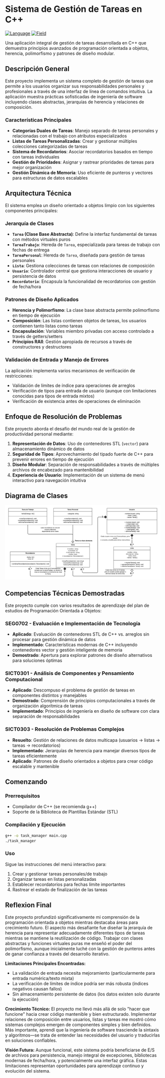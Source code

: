 # Sistema de Gestión de Tareas en C++
[![Language](https://img.shields.io/badge/code-C++-blue.svg?logo=c%2B%2B&logoColor=white)](https://isocpp.org/)
[![Field](https://img.shields.io/badge/Field-Programación%20Orientada%20a%20Objetos-purple)]()

Una aplicación integral de gestión de tareas desarrollada en C++ que demuestra principios avanzados de programación orientada a objetos, herencia, polimorfismo y patrones de diseño modular.

## Descripción General

Este proyecto implementa un sistema completo de gestión de tareas que permite a los usuarios organizar sus responsabilidades personales y profesionales a través de una interfaz de línea de comandos intuitiva. La aplicación muestra prácticas sofisticadas de ingeniería de software incluyendo clases abstractas, jerarquías de herencia y relaciones de composición.

### Características Principales

- **Categorías Duales de Tareas**: Manejo separado de tareas personales y relacionadas con el trabajo con atributos especializados
- **Listas de Tareas Personalizadas**: Crear y gestionar múltiples colecciones categorizadas de tareas
- **Sistema de Recordatorios**: Asociar recordatorios basados en tiempo con tareas individuales
- **Gestión de Prioridades**: Asignar y rastrear prioridades de tareas para mejor organización
- **Gestión Dinámica de Memoria**: Uso eficiente de punteros y vectores para estructuras de datos escalables

## Arquitectura Técnica

El sistema emplea un diseño orientado a objetos limpio con los siguientes componentes principales:

### Jerarquía de Clases
- **`Tarea` (Clase Base Abstracta)**: Define la interfaz fundamental de tareas con métodos virtuales puros
- **`TareaTrabajo`**: Hereda de `Tarea`, especializada para tareas de trabajo con fechas de entrega
- **`TareaPersonal`**: Hereda de `Tarea`, diseñada para gestión de tareas personales
- **`Lista`**: Gestiona colecciones de tareas con relaciones de composición
- **`Usuario`**: Controlador central que gestiona interacciones de usuario y persistencia de datos
- **`Recordatorio`**: Encapsula la funcionalidad de recordatorios con gestión de fecha/hora

### Patrones de Diseño Aplicados
- **Herencia y Polimorfismo**: La clase base abstracta permite polimorfismo en tiempo de ejecución
- **Composición**: Las listas contienen objetos de tareas, los usuarios contienen tanto listas como tareas
- **Encapsulación**: Variables miembro privadas con acceso controlado a través de getters/setters
- **Principios RAII**: Gestión apropiada de recursos a través de constructores y destructores

### Validación de Entrada y Manejo de Errores
La aplicación implementa varios mecanismos de verificación de restricciones:
- Validación de límites de índice para operaciones de arreglos
- Verificación de tipos para entrada de usuario (aunque con limitaciones conocidas para tipos de entrada mixtos)
- Verificación de existencia antes de operaciones de eliminación

## Enfoque de Resolución de Problemas

Este proyecto aborda el desafío del mundo real de la gestión de productividad personal mediante:

1. **Representación de Datos**: Uso de contenedores STL (`vector`) para almacenamiento dinámico de datos
2. **Seguridad de Tipos**: Aprovechamiento del tipado fuerte de C++ para prevenir errores en tiempo de ejecución
3. **Diseño Modular**: Separación de responsabilidades a través de múltiples archivos de encabezado para mantenibilidad
4. **Experiencia de Usuario**: Implementación de un sistema de menú interactivo para navegación intuitiva

## Diagrama de Clases
![Diagrama de Clases](Diagrama%20UML.png)

## Competencias Técnicas Demostradas

Este proyecto cumple con varios resultados de aprendizaje del plan de estudios de Programación Orientada a Objetos:

### SEG0702 - Evaluación e Implementación de Tecnología
- **Aplicado**: Evaluación de contenedores STL de C++ vs. arreglos sin procesar para gestión dinámica de datos
- **Implementado**: Características modernas de C++ incluyendo contenedores vector y gestión inteligente de memoria
- **Demostrado**: Apertura para explorar patrones de diseño alternativos para soluciones óptimas

### SICT0301 - Análisis de Componentes y Pensamiento Computacional
- **Aplicado**: Descompuso el problema de gestión de tareas en componentes distintos y manejables
- **Demostrado**: Comprensión de principios computacionales a través de organización algorítmica de tareas
- **Implementado**: Principios de ingeniería en diseño de software con clara separación de responsabilidades

### SICT0303 - Resolución de Problemas Complejos
- **Resuelto**: Gestión de relaciones de datos multicapa (usuarios → listas → tareas → recordatorios)
- **Implementado**: Jerarquías de herencia para manejar diversos tipos de tareas eficientemente
- **Aplicado**: Patrones de diseño orientados a objetos para crear código escalable y mantenible

## Comenzando

### Prerrequisitos
- Compilador de C++ (se recomienda g++)
- Soporte de la Biblioteca de Plantillas Estándar (STL)

### Compilación y Ejecución
```bash
g++ -o task_manager main.cpp
./task_manager
```

### Uso
Sigue las instrucciones del menú interactivo para:
1. Crear y gestionar tareas personales/de trabajo
2. Organizar tareas en listas personalizadas
3. Establecer recordatorios para fechas límite importantes
4. Rastrear el estado de finalización de las tareas


## Reflexion Final

Este proyecto profundizó significativamente mi comprensión de la programación orientada a objetos mientras destacaba áreas para crecimiento futuro. El aspecto más desafiante fue diseñar la jerarquía de herencia para representar adecuadamente diferentes tipos de tareas mientras se mantiene la reutilización de código. Trabajar con clases abstractas y funciones virtuales puras me enseñó el poder del polimorfismo, aunque inicialmente luché con la gestión de punteros antes de ganar confianza a través del desarrollo iterativo.

**Limitaciones Principales Encontradas:**
- La validación de entrada necesita mejoramiento (particularmente para entrada numérica/texto mixta)
- La verificación de límites de índice podría ser más robusta (índices negativos causan fallos)
- Sin almacenamiento persistente de datos (los datos existen solo durante la ejecución)

**Crecimiento Técnico:**
El proyecto me llevó más allá de solo "hacer que funcione" hacia crear código mantenible y bien estructurado. Implementar relaciones de composición entre usuarios, listas y tareas me mostró cómo sistemas complejos emergen de componentes simples y bien definidos. Más importante, aprendí que la ingeniería de software trasciende la sintaxis y algoritmos—se trata de entender las necesidades del usuario y traducirlas en soluciones confiables.

**Visión Futura:**
Aunque funcional, este sistema podría beneficiarse de E/S de archivos para persistencia, manejo integral de excepciones, bibliotecas modernas de fecha/hora, y potencialmente una interfaz gráfica. Estas limitaciones representan oportunidades para aprendizaje continuo y evolución del sistema.